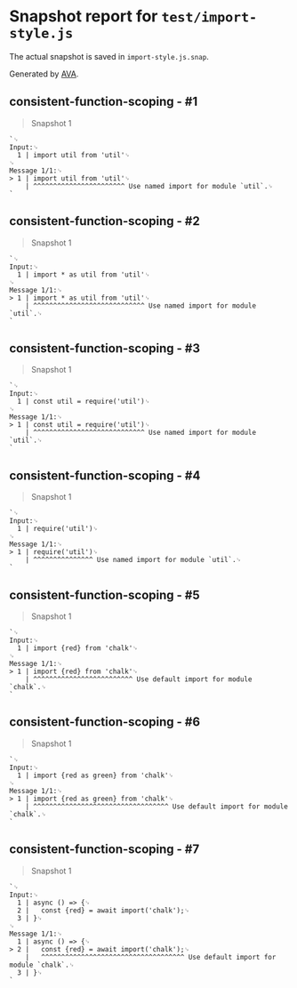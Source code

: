 # Snapshot report for `test/import-style.js`

The actual snapshot is saved in `import-style.js.snap`.

Generated by [AVA](https://avajs.dev).

## consistent-function-scoping - #1

> Snapshot 1

    `␊
    Input:␊
      1 | import util from 'util'␊
    ␊
    Message 1/1:␊
    > 1 | import util from 'util'␊
        | ^^^^^^^^^^^^^^^^^^^^^^^ Use named import for module `util`.␊
    `

## consistent-function-scoping - #2

> Snapshot 1

    `␊
    Input:␊
      1 | import * as util from 'util'␊
    ␊
    Message 1/1:␊
    > 1 | import * as util from 'util'␊
        | ^^^^^^^^^^^^^^^^^^^^^^^^^^^^ Use named import for module `util`.␊
    `

## consistent-function-scoping - #3

> Snapshot 1

    `␊
    Input:␊
      1 | const util = require('util')␊
    ␊
    Message 1/1:␊
    > 1 | const util = require('util')␊
        | ^^^^^^^^^^^^^^^^^^^^^^^^^^^^ Use named import for module `util`.␊
    `

## consistent-function-scoping - #4

> Snapshot 1

    `␊
    Input:␊
      1 | require('util')␊
    ␊
    Message 1/1:␊
    > 1 | require('util')␊
        | ^^^^^^^^^^^^^^^ Use named import for module `util`.␊
    `

## consistent-function-scoping - #5

> Snapshot 1

    `␊
    Input:␊
      1 | import {red} from 'chalk'␊
    ␊
    Message 1/1:␊
    > 1 | import {red} from 'chalk'␊
        | ^^^^^^^^^^^^^^^^^^^^^^^^^ Use default import for module `chalk`.␊
    `

## consistent-function-scoping - #6

> Snapshot 1

    `␊
    Input:␊
      1 | import {red as green} from 'chalk'␊
    ␊
    Message 1/1:␊
    > 1 | import {red as green} from 'chalk'␊
        | ^^^^^^^^^^^^^^^^^^^^^^^^^^^^^^^^^^ Use default import for module `chalk`.␊
    `

## consistent-function-scoping - #7

> Snapshot 1

    `␊
    Input:␊
      1 | async () => {␊
      2 | 	const {red} = await import('chalk');␊
      3 | }␊
    ␊
    Message 1/1:␊
      1 | async () => {␊
    > 2 | 	const {red} = await import('chalk');␊
        | 	^^^^^^^^^^^^^^^^^^^^^^^^^^^^^^^^^^^^ Use default import for module `chalk`.␊
      3 | }␊
    `
